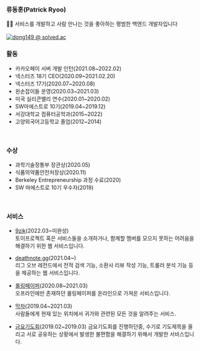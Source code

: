 ### 류동훈(Patrick Ryoo)
🙋‍♂️ 서비스를 개발하고 사람 만나는 것을 좋아하는 평범한 백엔드 개발자입니다
<br/><br/>
[![dong149 @ solved.ac](http://mazassumnida.wtf/api/v2/generate_badge?boj=dong149)](https://solved.ac/profile/dong149)
<br/>
### 활동
- 카카오페이 서버 개발 인턴(2021.08~2022.02)
- 넥스터즈 18기 CEO(2020.09~2021.02.20) 
- 넥스터즈 17기(2020.07~2020.08) 
- 왼손잡이들 운영(2020.03~2021.03) 
- 미국 실리콘밸리 연수(2020.01~2020.02) 
- SW마에스트로 10기(2019.04~2019.12) 
- 서강대학교 컴퓨터공학과(2015~2022)
- 고양외국어고등학교 졸업(2012~2014)
<br/>

### 수상
- 과학기술정통부 장관상(2020.05)
- 식품의약품안전처장상(2020.11)
- Berkeley Entrepreneurship 과정 수료(2020)
- SW 마에스트로 10기 우수자(2019)

<br/>

### 서비스
- [9zik](https://9zik.site)(2022.03~미완성) <br/>
토이프로젝트 혹은 서비스들을 소개하거나, 함께할 멤버를 모으지 못하는 어려움을 해결하기 위한 웹 서비스입니다.

- [deathnote.gg](https://deathnote.gg)(2021.04~) <br/>
리그 오브 레전드에서 전적 검색 기능, 소환사 리뷰 작성 기능, 트롤러 분석 기능 등을 제공하는 웹 서비스입니다.

- [롤링페이퍼](https://rollingpaper.website)(2020.08~2021.03)<br/>
오프라인에만 존재하던 롤링페이퍼를 온라인으로 가져온 서비스입니다.

- [막차](https://makkcha.com)(2019.04~2021.03)<br/>
사람들에게 현재 있는 위치에서 귀가와 관련된 모든 것을 알려주는 서비스.

- [금요기도회](https://github.com/dong149/friday-prayer-meeting-v1)(2019.02~2019.03)
금요기도회를 진행하던중, 수기로 기도제목을 올리고 서로 공유하는 상황에서 발생한 불편함을 해결하기 위해서 개발한 서비스입니다.
